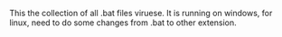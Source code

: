 This the collection of all .bat files viruese. It is running on windows, for linux, need to do some changes from .bat to other extension.
